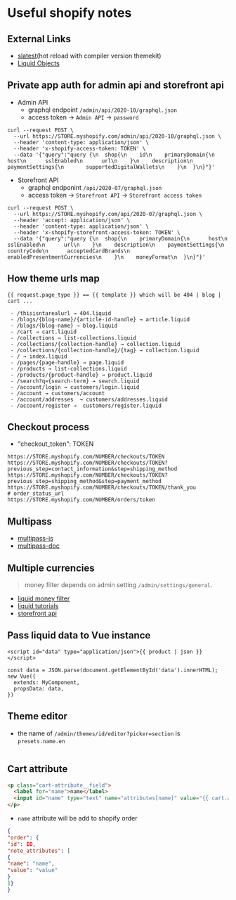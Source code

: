 # Useful shopify notes

## External Links

- [slatest](https://github.com/entozoon/slatest)(hot reload with compiler version themekit)
- [Liquid Objects](https://shopify.dev/docs/themes/liquid/reference/objects)

## Private app auth for admin api and storefront api

- Admin API
  - graphql endpoint `/admin/api/2020-10/graphql.json`
  - access token -> `Admin API` -> `password`
```
curl --request POST \
  --url https://STORE.myshopify.com/admin/api/2020-10/graphql.json \
  --header 'content-type: application/json' \
  --header 'x-shopify-access-token: TOKEN' \
  --data '{"query":"query {\n  shop{\n    id\n    primaryDomain{\n      host\n      sslEnabled\n      url\n    }\n    description\n    paymentSettings{\n       supportedDigitalWallets\n    }\n  }\n}"}'
```
- Storefront API
  - graphql endponint `/api/2020-07/graphql.json`
  - access token -> `Storefront API` -> `Storefront access token`

```
curl --request POST \
  --url https://STORE.myshopify.com/api/2020-07/graphql.json \
  --header 'accept: application/json' \
  --header 'content-type: application/json' \
  --header 'x-shopify-storefront-access-token: TOKEN' \
  --data '{"query":"query {\n  shop{\n    primaryDomain{\n      host\n      sslEnabled\n      url\n    }\n    description\n    paymentSettings{\n      countryCode\n      acceptedCardBrands\n      enabledPresentmentCurrencies\n    }\n    moneyFormat\n  }\n}"}'
```

## How theme urls map

```
{{ request.page_type }} == {{ template }} which will be 404 | blog | cart ...

 - /thisisntarealurl → 404.liquid
 - /blogs/{blog-name}/{article-id-handle} → article.liquid
 - /blogs/{blog-name} → blog.liquid
 - /cart → cart.liquid
 - /collections → list-collections.liquid
 - /collections/{collection-handle} → collection.liquid
 - /collections/{collection-handle}/{tag} → collection.liquid
 - / → index.liquid
 - /pages/{page-handle} → page.liquid
 - /products → list-collections.liquid
 - /products/{product-handle} → product.liquid
 - /search?q={search-term} → search.liquid
 - /account/login → customers/login.liquid
 - /account → customers/account
 - /account/addresses  → customers/addresses.liquid
 - /account/register →  customers/register.liquid
```

## Checkout process

- "checkout_token": TOKEN

```
https://STORE.myshopify.com/NUMBER/checkouts/TOKEN
https://STORE.myshopify.com/NUMBER/checkouts/TOKEN?previous_step=contact_information&step=shipping_method
https://STORE.myshopify.com/NUMBER/checkouts/TOKEN?previous_step=shipping_method&step=payment_method
https://STORE.myshopify.com/NUMBER/checkouts/TOKEN/thank_you
# order_status_url
https://STORE.myshopify.com/NUMBER/orders/token
```

## Multipass

 - [multipass-js](https://github.com/softmarshmallow/multipass-js)
 - [multipass-doc](https://shopify.dev/docs/admin-api/rest/reference/plus/multipass)
 
## Multiple currencies
> money filter depends on admin setting `/admin/settings/general`.
 - [liquid money filter](https://shopify.dev/docs/themes/liquid/reference/filters/money-filters)
 - [liquid tutorials](https://shopify.dev/tutorials/customize-theme-support-multiple-currencies)
 - [storefront api](https://shopify.dev/tutorials/support-multiple-currencies-with-storefront-api)

## Pass liquid data to Vue instance

```
<script id="data" type="application/json">{{ product | json }}</script>
```
```
const data = JSON.parse(document.getElementById('data').innerHTML);
new Vue({
  extends: MyComponent,
  propsData: data,
})
```

## Theme editor
 
 - the name of `/admin/themes/id/editor?picker=section` is `presets.name.en`
```

```

## Cart attribute

```html
<p class="cart-attribute__field">
  <label for="name">name</label>
  <input id="name" type="text" name="attributes[name]" value="{{ cart.attributes["name"] }}">
</p>
```
- `name` attribute will be add to shopify order

```json
{
"order": {
"id": ID,
"note_attributes": [
{
"name": "name",
"value": "value"
}
]}
}
```
